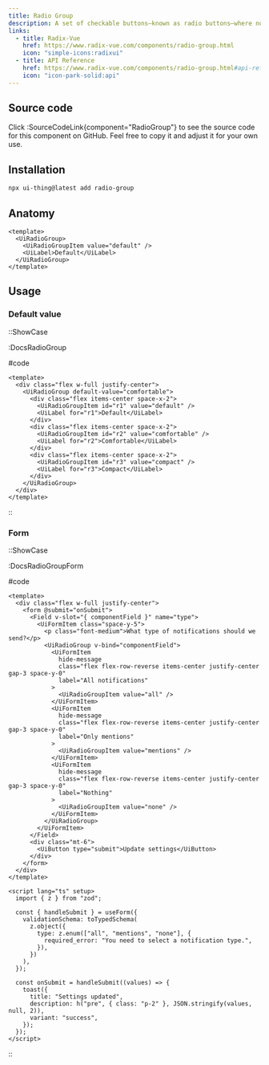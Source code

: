 ```yaml
---
title: Radio Group
description: A set of checkable buttons—known as radio buttons—where no more than one of the buttons can be checked at a time.
links:
  - title: Radix-Vue
    href: https://www.radix-vue.com/components/radio-group.html
    icon: "simple-icons:radixui"
  - title: API Reference
    href: https://www.radix-vue.com/components/radio-group.html#api-reference
    icon: "icon-park-solid:api"
---
```


## Source code

Click :SourceCodeLink{component="RadioGroup"} to see the source code for this component on GitHub. Feel free to copy it and adjust it for your own use.

## Installation

```bash
npx ui-thing@latest add radio-group
```

## Anatomy

```vue
<template>
  <UiRadioGroup>
    <UiRadioGroupItem value="default" />
    <UiLabel>Default</UiLabel>
  </UiRadioGroup>
</template>
```

## Usage

### Default value

::ShowCase

:DocsRadioGroup

#code

<!-- automd:file src="../../app/components/content/Docs/RadioGroup/DocsRadioGroup.vue" code lang="vue -->

```"vue [DocsRadioGroup.vue]
<template>
  <div class="flex w-full justify-center">
    <UiRadioGroup default-value="comfortable">
      <div class="flex items-center space-x-2">
        <UiRadioGroupItem id="r1" value="default" />
        <UiLabel for="r1">Default</UiLabel>
      </div>
      <div class="flex items-center space-x-2">
        <UiRadioGroupItem id="r2" value="comfortable" />
        <UiLabel for="r2">Comfortable</UiLabel>
      </div>
      <div class="flex items-center space-x-2">
        <UiRadioGroupItem id="r3" value="compact" />
        <UiLabel for="r3">Compact</UiLabel>
      </div>
    </UiRadioGroup>
  </div>
</template>

```

<!-- /automd -->

::

### Form

::ShowCase

:DocsRadioGroupForm

#code

<!-- automd:file src="../../app/components/content/Docs/RadioGroup/DocsRadioGroupForm.vue" code lang="vue -->

```"vue [DocsRadioGroupForm.vue]
<template>
  <div class="flex w-full justify-center">
    <form @submit="onSubmit">
      <Field v-slot="{ componentField }" name="type">
        <UiFormItem class="space-y-5">
          <p class="font-medium">What type of notifications should we send?</p>
          <UiRadioGroup v-bind="componentField">
            <UiFormItem
              hide-message
              class="flex flex-row-reverse items-center justify-center gap-3 space-y-0"
              label="All notifications"
            >
              <UiRadioGroupItem value="all" />
            </UiFormItem>
            <UiFormItem
              hide-message
              class="flex flex-row-reverse items-center justify-center gap-3 space-y-0"
              label="Only mentions"
            >
              <UiRadioGroupItem value="mentions" />
            </UiFormItem>
            <UiFormItem
              hide-message
              class="flex flex-row-reverse items-center justify-center gap-3 space-y-0"
              label="Nothing"
            >
              <UiRadioGroupItem value="none" />
            </UiFormItem>
          </UiRadioGroup>
        </UiFormItem>
      </Field>
      <div class="mt-6">
        <UiButton type="submit">Update settings</UiButton>
      </div>
    </form>
  </div>
</template>

<script lang="ts" setup>
  import { z } from "zod";

  const { handleSubmit } = useForm({
    validationSchema: toTypedSchema(
      z.object({
        type: z.enum(["all", "mentions", "none"], {
          required_error: "You need to select a notification type.",
        }),
      })
    ),
  });

  const onSubmit = handleSubmit((values) => {
    toast({
      title: "Settings updated",
      description: h("pre", { class: "p-2" }, JSON.stringify(values, null, 2)),
      variant: "success",
    });
  });
</script>

```

<!-- /automd -->

::
